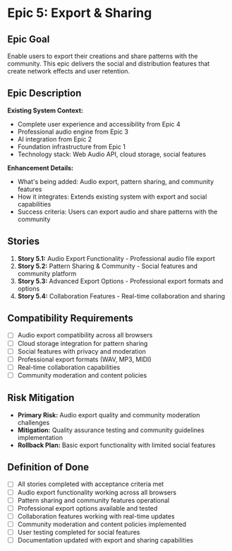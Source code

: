 # Epic 5: Export & Sharing

## Epic Goal

Enable users to export their creations and share patterns with the community. This epic delivers the social and distribution features that create network effects and user retention.

## Epic Description

**Existing System Context:**
- Complete user experience and accessibility from Epic 4
- Professional audio engine from Epic 3
- AI integration from Epic 2
- Foundation infrastructure from Epic 1
- Technology stack: Web Audio API, cloud storage, social features

**Enhancement Details:**
- What's being added: Audio export, pattern sharing, and community features
- How it integrates: Extends existing system with export and social capabilities
- Success criteria: Users can export audio and share patterns with the community

## Stories

1. **Story 5.1:** Audio Export Functionality - Professional audio file export
2. **Story 5.2:** Pattern Sharing & Community - Social features and community platform
3. **Story 5.3:** Advanced Export Options - Professional export formats and options
4. **Story 5.4:** Collaboration Features - Real-time collaboration and sharing

## Compatibility Requirements

- [ ] Audio export compatibility across all browsers
- [ ] Cloud storage integration for pattern sharing
- [ ] Social features with privacy and moderation
- [ ] Professional export formats (WAV, MP3, MIDI)
- [ ] Real-time collaboration capabilities
- [ ] Community moderation and content policies

## Risk Mitigation

- **Primary Risk:** Audio export quality and community moderation challenges
- **Mitigation:** Quality assurance testing and community guidelines implementation
- **Rollback Plan:** Basic export functionality with limited social features

## Definition of Done

- [ ] All stories completed with acceptance criteria met
- [ ] Audio export functionality working across all browsers
- [ ] Pattern sharing and community features operational
- [ ] Professional export options available and tested
- [ ] Collaboration features working with real-time updates
- [ ] Community moderation and content policies implemented
- [ ] User testing completed for social features
- [ ] Documentation updated with export and sharing capabilities
